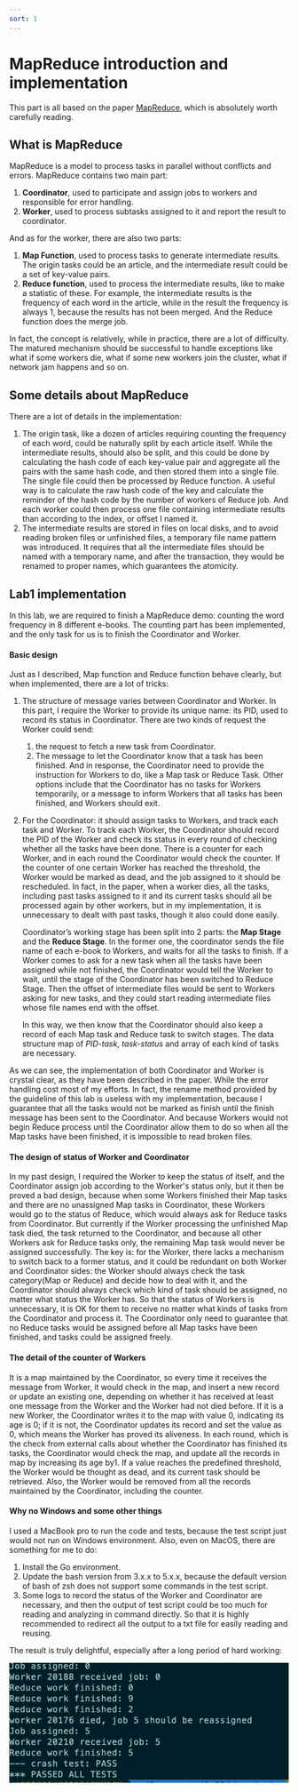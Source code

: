 ```yaml
---
sort: 1
---
```


# MapReduce introduction and implementation

This part is all based on the paper [MapReduce](https://pdos.csail.mit.edu/6.824/papers/mapreduce.pdf), which is absolutely worth carefully reading.

## What is MapReduce

MapReduce is a model to process tasks in parallel without conflicts and errors. MapReduce contains two main part:

1. **Coordinator**, used to participate and assign jobs to workers and responsible for error handling.
2. **Worker**, used to process subtasks assigned to it and report the result to coordinator.

And as for the worker, there are also two parts:

1. **Map Function**, used to process tasks to generate intermediate results. The origin tasks could be an article, and the     intermediate result could be a set of key-value pairs.
2. **Reduce function**, used to process the intermediate results, like to make a statistic of these. For example, the intermediate     results is the frequency of each word in the article, while in the result the frequency is always 1, because the results has not been merged. And the Reduce function does the merge job.

In fact, the concept is relatively, while in practice, there are a lot of difficulty. The matured mechanism should be successful to handle exceptions like what if some workers die, what if some new workers join the cluster, what if network jam happens and so on. 

## Some details about MapReduce

There are a lot of details in the implementation:

1. The origin task, like a dozen of articles requiring counting the frequency of each word, could be naturally split by each     article itself. While the intermediate results, should also be split, and this could be done by calculating the hash code of each key-value pair and aggregate all the pairs with the same hash code, and then stored them into a single file. The single file could then be processed by Reduce function. A useful way is to calculate the raw hash code of the key and calculate the reminder of the hash code by the number of workers of Reduce job. And each worker could then process one file containing intermediate results than according to the index, or offset I named it.
2. The intermediate results are stored in files on local disks, and to avoid reading broken files or unfinished files, a temporary     file name pattern was introduced. It requires that all the intermediate files should be named with a temporary name, and after the transaction, they would be renamed to proper names, which guarantees the atomicity.

## Lab1 implementation

In this lab, we are required to finish a MapReduce demo: counting the word frequency in 8 different e-books. The counting part has been implemented, and the only task for us is to finish the Coordinator and Worker. 

#### Basic design

Just as I described, Map function and Reduce function behave clearly, but when implemented, there are a lot of tricks:

1. The structure of message varies between Coordinator and Worker. In this part, I require the Worker to provide its unique name: its PID, used to record its status in Coordinator. There are two kinds of request the Worker could send: 

   1. the request to fetch a new task from Coordinator.
   2. The message to let the Coordinator know that a task has been finished. And in response, the Coordinator need to provide the instruction for Workers to do, like a Map task or Reduce Task. Other options include that the Coordinator has no tasks for Workers temporarily, or a message to inform Workers that all tasks has been finished, and Workers should exit.

2. For the Coordinator: it should assign tasks to Workers, and track each task and Worker. To track each Worker, the Coordinator should record the PID of the Worker and check its status in every round of checking whether all the tasks have been done. There is a counter for each Worker, and in each round the Coordinator would check the counter. If the counter of one certain Worker has reached the threshold, the Worker would be marked as dead, and the job assigned to it should be     rescheduled. In fact, in the paper, when a worker dies, all the tasks, including past tasks assigned to it and its current tasks should all be processed again by other workers, but in my implementation, it is unnecessary to dealt with past tasks, though it also could done easily. 

   Coordinator’s working stage has been split into 2 parts: the **Map Stage** and the **Reduce Stage**. In the former one, the coordinator sends the file name of each e-book to Workers, and waits for all the tasks to finish. If a Worker comes to ask     for a new task when all the tasks have been assigned while not finished, the Coordinator would tell the Worker to wait, until the stage of the Coordinator has been switched to Reduce Stage. Then the offset of intermediate files would be sent to Workers asking for new tasks, and they could start reading intermediate files whose file names end with the offset.

   In this way, we then know that the Coordinator should also keep a record of each Map task and Reduce task to switch stages. The data structure map of *PID-task*, *task-status* and array of each kind of tasks are necessary.

As we can see, the implementation of both Coordinator and Worker is crystal clear, as they have been described in the paper. While the error handling cost most of my efforts. In fact, the rename method provided by the guideline of this lab is useless with my implementation, because I guarantee that all the tasks would not be marked as finish until the finish message has been sent to the Coordinator. And because Workers would not begin Reduce process until the Coordinator allow them to do so when all the Map tasks have been finished, it is impossible to read broken files. 

#### The design of status of Worker and Coordinator

In my past design, I required the Worker to keep the status of itself, and the Coordinator assign job according to the Worker's status only, but it then be proved a bad design, because when some Workers finished their Map tasks and there are no unassigned Map tasks in Coordinator, these Workers would go to the status of Reduce, which would always ask for Reduce tasks from Coordinator. But currently if the Worker processing the unfinished Map task died, the task returned to the Coordinator, and because all other Workers ask for Reduce tasks only, the remaining Map task would never be assigned successfully. The key is: for the Worker, there lacks a mechanism to switch back to a former status, and it could be redundant on both Worker and Coordinator sides: the Worker should always check the task category(Map or Reduce) and decide how to deal with it, and the Coordinator should always check which kind of task should be assigned, no matter what status the Worker has. So that the status of Workers is unnecessary, it is OK for them to receive no matter what kinds of tasks from the Coordinator and process it. The Coordinator only need to guarantee that no Reduce tasks would be assigned before all Map tasks have been finished, and tasks could be assigned freely.

#### The detail of the counter of Workers

It is a map maintained by the Coordinator, so every time it receives the message from Worker, it would check in the map, and insert a new record or update an existing one, depending on whether it has received at least one message from the Worker and the Worker had not died before. If it is a new Worker, the Coordinator writes it to the map with value 0, indicating its age is 0; if it is not, the Coordinator updates its record and set the value as 0, which means the Worker has proved its aliveness. In each round, which is the check from external calls about whether the Coordinator has finished its tasks, the Coordinator would check the map, and update all the records in map by increasing its age by1. If a value reaches the predefined threshold, the Worker would be thought as dead, and its current task should be retrieved. Also, the Worker would be removed from all the records maintained by the Coordinator, including the counter.

#### Why no Windows and some other things

I used a MacBook pro to run the code and tests, because the test script just would not run on Windows environment. Also, even on MacOS, there are something for me to do: 

1. Install the Go environment.
2. Update the bash version from 3.x.x to 5.x.x, because the default version of bash of zsh does not support some commands in the test script.
3. Some logs to record the status of the Worker and Coordinator are necessary, and then the output of test script could be too much for reading and analyzing in command directly. So that it is highly recommended to redirect all the output to a txt file for easily reading and reusing.

The result is truly delightful, especially after a long period of hard working:

![img](./img/MapReduce-test-result.png)



